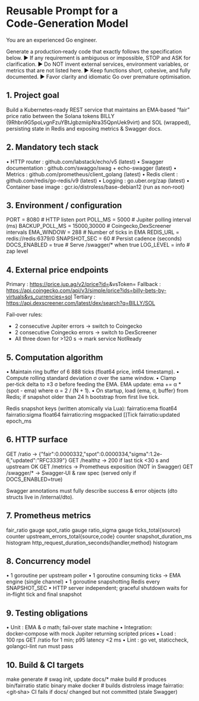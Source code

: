 # Reusable Prompt for a Code‑Generation Model

You are an experienced Go engineer.

Generate a production‑ready code that exactly follows the specification below.
► If any requirement is ambiguous or impossible, STOP and ASK for clarification.
► Do NOT invent external services, environment variables, or metrics that are not listed here.
► Keep functions short, cohesive, and fully documented.
► Favor clarity and idiomatic Go over premature optimisation.

## 1. Project goal

Build a Kubernetes‑ready REST service that maintains an EMA‑based “fair”
price ratio between the Solana tokens BILLY
(9Rhbn9G5poLvgnFzuYBtJgbzmiipNra35QpnUek9virt) and SOL (wrapped),
persisting state in Redis and exposing metrics & Swagger docs.

## 2. Mandatory tech stack

• HTTP router            : github.com/labstack/echo/v5           (latest)
• Swagger documentation  : github.com/swaggo/swag + echo-swagger (latest)
• Metrics                : github.com/prometheus/client_golang   (latest)
• Redis client           : github.com/redis/go-redis/v9          (latest)
• Logging                : go.uber.org/zap                       (latest)
• Container base image   : gcr.io/distroless/base-debian12 (run as non‑root)

## 3. Environment / configuration

PORT                = 8080          # HTTP listen port
POLL_MS             = 5000          # Jupiter polling interval (ms)
BACKUP_POLL_MS      = 15000,30000   # Coingecko,DexScreener intervals
EMA_WINDOW          = 288           # Number of ticks in EMA
REDIS_URL           = redis://redis:6379/0
SNAPSHOT_SEC        = 60            # Persist cadence (seconds)
DOCS_ENABLED        = true          # Serve /swagger/* when true
LOG_LEVEL           = info          # zap level

## 4. External price endpoints

Primary   : https://price.jup.ag/v2/price?id=<BILLY>&vsToken=<SOL>
Fallback  : https://api.coingecko.com/api/v3/simple/price?ids=billy-bets-by-virtuals&vs_currencies=sol
Tertiary  : https://api.dexscreener.com/latest/dex/search?q=BILLY/SOL

Fail‑over rules:
  - 2 consecutive Jupiter errors  → switch to Coingecko
  - 2 consecutive Coingecko errors → switch to DexScreener
  - All three down for >120 s      → mark service NotReady

## 5. Computation algorithm

• Maintain ring buffer of 6 888 ticks (float64 price, int64 timestamp).
• Compute rolling standard deviation σ over the same window.
• Clamp per‑tick delta to ±3 σ before feeding the EMA.
  EMA update: ema += α * (spot - ema) where α = 2 / (N + 1).
• On startup, load {ema, σ, buffer} from Redis; if snapshot older than
  24 h bootstrap from first live tick.

Redis snapshot keys (written atomically via Lua):
  fairratio:ema       float64
  fairratio:sigma     float64
  fairratio:ring      msgpacked []Tick
  fairratio:updated   epoch_ms

## 6. HTTP surface

GET /ratio     -> {"fair":0.0000332,"spot":0.0000334,"sigma":1.2e-6,"updated":"RFC3339"}
GET /healthz   -> 200 if last tick <30 s and upstream OK
GET /metrics   -> Prometheus exposition   (NOT in Swagger)
GET /swagger/* -> Swagger‑UI & raw spec (served only if DOCS_ENABLED=true)

Swagger annotations must fully describe success & error objects
(dto structs live in /internal/dto).

## 7. Prometheus metrics

fair_ratio                       gauge
spot_ratio                       gauge
ratio_sigma                      gauge
ticks_total{source}              counter
upstream_errors_total{source,code} counter
snapshot_duration_ms             histogram
http_request_duration_seconds{handler,method} histogram

## 8. Concurrency model

• 1 goroutine per upstream poller
• 1 goroutine consuming ticks -> EMA engine (single channel)
• 1 goroutine snapshotting Redis every SNAPSHOT_SEC
• HTTP server independent; graceful shutdown waits for in‑flight tick and
  final snapshot

## 9. Testing obligations

• Unit       : EMA & σ math; fail‑over state machine
• Integration: docker‑compose with mock Jupiter returning scripted prices
• Load       : 100 rps GET /ratio for 1 min; p95 latency <2 ms
• Lint       : go vet, staticcheck, golangci-lint run must pass

## 10. Build & CI targets

make generate  # swag init, update docs/*
make build     # produces bin/fairratio static binary
make docker    # builds distroless image fairratio:<git‑sha>
CI fails if docs/ changed but not committed (stale Swagger)
